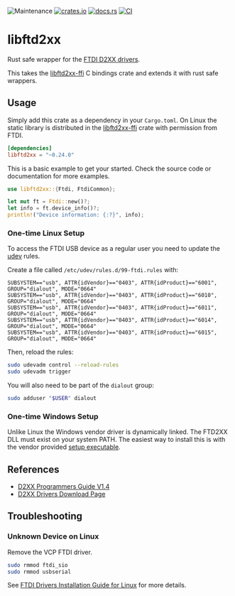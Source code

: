 ![Maintenance](https://img.shields.io/badge/maintenance-experimental-blue.svg)
[![crates.io](https://img.shields.io/crates/v/libftd2xx.svg)](https://crates.io/crates/libftd2xx)
[![docs.rs](https://docs.rs/libftd2xx/badge.svg)](https://docs.rs/libftd2xx/)
[![CI](https://github.com/newAM/libftd2xx-rs/workflows/CI/badge.svg)](https://github.com/newAM/libftd2xx-rs/actions)

# libftd2xx

Rust safe wrapper for the [FTDI D2XX drivers].

This takes the [libftd2xx-ffi] C bindings crate and extends it with rust
safe wrappers.

## Usage
Simply add this crate as a dependency in your `Cargo.toml`.
On Linux the static library is distributed in the [libftd2xx-ffi] crate with
permission from FTDI.

```toml
[dependencies]
libftd2xx = "~0.24.0"
```

This is a basic example to get your started.
Check the source code or documentation for more examples.
```rust
use libftd2xx::{Ftdi, FtdiCommon};

let mut ft = Ftdi::new()?;
let info = ft.device_info()?;
println!("Device information: {:?}", info);
```

### One-time Linux Setup
To access the FTDI USB device as a regular user you need to update the
[udev] rules.

Create a file called `/etc/udev/rules.d/99-ftdi.rules` with:
```
SUBSYSTEM=="usb", ATTR{idVendor}=="0403", ATTR{idProduct}=="6001", GROUP="dialout", MODE="0664"
SUBSYSTEM=="usb", ATTR{idVendor}=="0403", ATTR{idProduct}=="6010", GROUP="dialout", MODE="0664"
SUBSYSTEM=="usb", ATTR{idVendor}=="0403", ATTR{idProduct}=="6011", GROUP="dialout", MODE="0664"
SUBSYSTEM=="usb", ATTR{idVendor}=="0403", ATTR{idProduct}=="6014", GROUP="dialout", MODE="0664"
SUBSYSTEM=="usb", ATTR{idVendor}=="0403", ATTR{idProduct}=="6015", GROUP="dialout", MODE="0664"
```

Then, reload the rules:
```bash
sudo udevadm control --reload-rules
sudo udevadm trigger
```

You will also need to be part of the `dialout` group:
```bash
sudo adduser "$USER" dialout
```

### One-time Windows Setup
Unlike Linux the Windows vendor driver is dynamically linked.
The FTD2XX DLL must exist on your system PATH.
The easiest way to install this is with the vendor provided [setup executable].

## References

* [D2XX Programmers Guide V1.4]
* [D2XX Drivers Download Page]

## Troubleshooting
### Unknown Device on Linux
Remove the VCP FTDI driver.
```bash
sudo rmmod ftdi_sio
sudo rmmod usbserial
```
See [FTDI Drivers Installation Guide for Linux] for more details.

[D2XX Drivers Download Page]: https://www.ftdichip.com/Drivers/D2XX.htm
[D2xx Programmers Guide V1.4]: https://www.ftdichip.com/Support/Documents/ProgramGuides/D2XX_Programmer's_Guide(FT_000071).pdf
[FTDI D2XX drivers]: https://www.ftdichip.com/Drivers/D2XX.htm
[FTDI Drivers Installation Guide for Linux]: http://www.ftdichip.cn/Support/Documents/AppNotes/AN_220_FTDI_Drivers_Installation_Guide_for_Linux.pdf
[libftd2xx-ffi]: https://github.com/newAM/libftd2xx-ffi-rs
[setup executable]: https://www.ftdichip.com/Drivers/CDM/CDM21228_Setup.zip
[udev]: https://en.wikipedia.org/wiki/Udev
